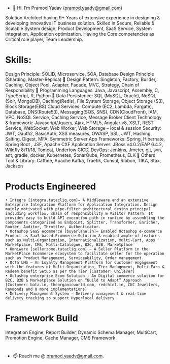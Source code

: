 - 👋 Hi, I’m Pramod Yadav (pramod.yaadv@gmail.com)

Solution Architect having 9+ Years of extensive experience in designing & developing innovative IT business solution. Skilled in Secure, Reliable & Scalable System design, Product Development, SaaS Service, System Integration, Application optimization. Having the Core competencies as Critical role player, Team Leadership.

# Skills: 
Design Principle: SOLID, Microservice, SOA, Database Design Principle (Sharding, Master-Replica)
 Design Pattern: Singleton, Factory, Builder, Caching, Object Pool, Adapter, Facade, MVC, Strategy, Chain of Responsibility
 Programming Languages: Java, Javascript, Assembly, C, TypeScript, R, Python
 Data Persistence: SQL (MySQL, Oracle), NoSQL (Solr, MongoDB), Caching(Redis), File System Storage, Object Storage
(S3), Block Storage(EBS)
Cloud Services: Compute (EC2, Lambda, Fargate), Database, DNS(Route53), Messaging(SQS, SNS), CDN(CloudFront),
IAM, VPC, NoSQL Service, Caching Service, Message Broker
Client Technology & framework: Javascript/Jquery, Ajax, HTML5, Angular v8, XSLT, REST Service, WebSocket, Web
Worker, Web Storage – local & session
Security: JWT, Oauth2, BasicAuth, XSS measures, OWASP, SSL, JWT, Hashing, Salting, Digest, MFA, Symmetric
Server App Frameworks: Spring, Hibernate, Spring Boot , JSF, Apache CXF
Application Server: JBoss v4.0.2/EAP 6.4.2, Wildfly 8/11/18, Tomcat, Undertow
CICD, DevOps: Jenkins, Jmeter, git, svn, ant, gradle, docker, Kubernetes, SonarQube, Prometheus, ELK
 Others Tool & Library: Caffine, Apache Kafka, Traefik, Consul, Ribbon, TIKA, Stax, Jackson

# Products Engineered
    • Integra [integra.tatacliq.com]– A Middleware and an extensive Enterprise Integration Platform for Application Integration. Design mainly motivated with pipe-filter architectural design principal including workflow, chain of responsibility & Visitor Pattern. It provides easy to build API execution path in runtime by assembling the components categorized as Endpoint, Splitter, Transformer, Enricher, Router, Auditor, Throttler, Authenticator.
    • Octashop SaaS ecommerce [buyerlane.in]– Enabled Octashop e-commerce Product as SaaS-based Ecommerce Solution & enabled ample of features such as Multi-Organization, Internationalization, Multi-Cart, Apps Marketplace, CMS, Multi-Catalogue, B2C, B2B, Marketplace
    • Omniware [sellerzone.tatacliq.com] – A Seller Platform in the MarketPlace Ecommerce ecosystem to facilitate seller for the operation such as Product Management, Serviceability, Order management.
    • Octa LMS – An Loyalty Management Platform for Customer engagement with the features of Multi-Organization, Tier Management, Multi Earn & Redeem benefit Setup as per the Tier [Customer: Unilever]
    • Octashop enterprise Ecom Solution - An Digital commerce solution for B2C, B2B & Marketplace Solution on “Build to Adapt” Approach [Customer: bata.in, theorganicworld.com, redchief.in, CKC Jewellers, Raymonds and 8 more implementations]
    • Delivery Management System – Delivery management & real-time delivery tracking to support Hyperlocal delivery

# Framework Build
Integration Engine, Report Builder, Dynamic Schema Manager, MultiCart, Promotion Engine, Cache Manager, 
CMS Framework

# 

- 📫 Reach me @ pramod.yaadv@gmail.com.
